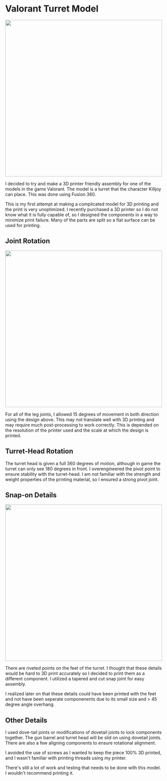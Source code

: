 # Valorant Turret Model

<img src="https://user-images.githubusercontent.com/108013840/185503422-6c17da37-9259-4d99-a8bd-6f9ba1c482e1.png" width="500" height="500">


I decided to try and make a 3D printer friendly assembly for one of the models in the game Valorant. The model is a turret that the character Killjoy can place. This was done using Fusion 360.

This is my first attempt at making a complicated model for 3D printing and the print is very unoptimized. I recently purchased a 3D printer so I do not know what it is fully capable of, so I designed the components in a way to minimize print failure. Many of the parts are split so a flat surface can be used for printing.

## Joint Rotation

<img src="https://user-images.githubusercontent.com/108013840/185502880-2a0fa105-575b-490a-a646-625c073d16f7.png" width="500" height="500">

For all of the leg joints, I allowed 15 degrees of movement in both direction using the design above. This may not translate well with 3D printing and may require much post-processing to work correctly. This is depended on the resolution of the printer used and the scale at which the design is printed.

## Turret-Head Rotation

The turret head is given a full 360 degrees of motion, although in game the turret can only see 180 degrees in front. I overengineered the pivot point to ensure stability with the turret-head. I am not familiar with the strength and weight properties of the printing material, so I ensured a strong pivot joint.

## Snap-on Details

<img src="https://user-images.githubusercontent.com/108013840/185503945-a3c720ac-0122-43f9-9742-4cb99173de3e.png" width="500" height="500"/>

There are riveted points on the feet of the turret. I thought that these details would be hard to 3D print accurately so I decided to print them as a different component. I utilized a tapered and cut snap joint for easy assembly. 

I realized later on that these details could have been printed with the feet and not have been seperate componenents due to its small size and > 45 degree angle overhang.

## Other Details

I used dove-tail joints or modifications of dovetail joints to lock components together. The gun barrel and turret head will be slid on using dovetail joints. There are also a few aligning components to ensure rotational alignment.

I avoided the use of screws as I wanted to keep the piece 100% 3D printed, and I wasn't familiar with printing threads using my printer. 

There's still a lot of work and testing that needs to be done with this model. I wouldn't recommend printing it.

